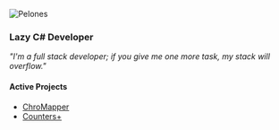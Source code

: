 ![Pelones](https://i.imgur.com/NULMpjP.png)

### Lazy C# Developer
*"I'm a full stack developer; if you give me one more task, my stack will overflow."*

#### Active Projects
- [ChroMapper](https://github.com/Caeden117/ChroMapper)
- [Counters+](https://github.com/Caeden117/CountersPlus)

<!--
**Caeden117/Caeden117** is a ✨ _special_ ✨ repository because its `README.md` (this file) appears on your GitHub profile.

Here are some ideas to get you started:

- 🔭 I’m currently working on ...
- 🌱 I’m currently learning ...
- 👯 I’m looking to collaborate on ...
- 🤔 I’m looking for help with ...
- 💬 Ask me about ...
- 📫 How to reach me: ...
- 😄 Pronouns: ...
- ⚡ Fun fact: ...
-->
